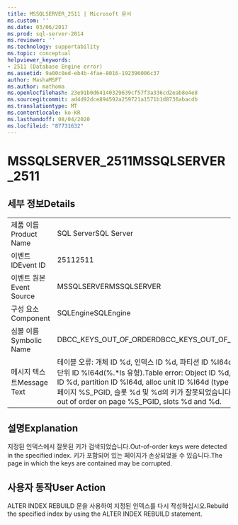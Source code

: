 ```yaml
---
title: MSSQLSERVER_2511 | Microsoft 문서
ms.custom: ''
ms.date: 03/06/2017
ms.prod: sql-server-2014
ms.reviewer: ''
ms.technology: supportability
ms.topic: conceptual
helpviewer_keywords:
- 2511 (Database Engine error)
ms.assetid: 9a00c0ed-eb4b-4fae-8016-192396006c37
author: MashaMSFT
ms.author: mathoma
ms.openlocfilehash: 23e91b0d64140329639cf57f3a336cd2eab8e4e8
ms.sourcegitcommit: ad4d92dce894592a259721a1571b1d8736abacdb
ms.translationtype: MT
ms.contentlocale: ko-KR
ms.lasthandoff: 08/04/2020
ms.locfileid: "87731632"
---
```

# <a name="mssqlserver_2511"></a><span data-ttu-id="49307-102">MSSQLSERVER_2511</span><span class="sxs-lookup"><span data-stu-id="49307-102">MSSQLSERVER_2511</span></span>
    
## <a name="details"></a><span data-ttu-id="49307-103">세부 정보</span><span class="sxs-lookup"><span data-stu-id="49307-103">Details</span></span>  
  
|||  
|-|-|  
|<span data-ttu-id="49307-104">제품 이름</span><span class="sxs-lookup"><span data-stu-id="49307-104">Product Name</span></span>|<span data-ttu-id="49307-105">SQL Server</span><span class="sxs-lookup"><span data-stu-id="49307-105">SQL Server</span></span>|  
|<span data-ttu-id="49307-106">이벤트 ID</span><span class="sxs-lookup"><span data-stu-id="49307-106">Event ID</span></span>|<span data-ttu-id="49307-107">2511</span><span class="sxs-lookup"><span data-stu-id="49307-107">2511</span></span>|  
|<span data-ttu-id="49307-108">이벤트 원본</span><span class="sxs-lookup"><span data-stu-id="49307-108">Event Source</span></span>|<span data-ttu-id="49307-109">MSSQLSERVER</span><span class="sxs-lookup"><span data-stu-id="49307-109">MSSQLSERVER</span></span>|  
|<span data-ttu-id="49307-110">구성 요소</span><span class="sxs-lookup"><span data-stu-id="49307-110">Component</span></span>|<span data-ttu-id="49307-111">SQLEngine</span><span class="sxs-lookup"><span data-stu-id="49307-111">SQLEngine</span></span>|  
|<span data-ttu-id="49307-112">심볼 이름</span><span class="sxs-lookup"><span data-stu-id="49307-112">Symbolic Name</span></span>|<span data-ttu-id="49307-113">DBCC_KEYS_OUT_OF_ORDER</span><span class="sxs-lookup"><span data-stu-id="49307-113">DBCC_KEYS_OUT_OF_ORDER</span></span>|  
|<span data-ttu-id="49307-114">메시지 텍스트</span><span class="sxs-lookup"><span data-stu-id="49307-114">Message Text</span></span>|<span data-ttu-id="49307-115">테이블 오류: 개체 ID %d, 인덱스 ID %d, 파티션 ID %I64d, 할당 단위 ID %I64d(%.\*ls 유형).</span><span class="sxs-lookup"><span data-stu-id="49307-115">Table error: Object ID %d, index ID %d, partition ID %I64d, alloc unit ID %I64d (type %.\*ls).</span></span> <span data-ttu-id="49307-116">페이지 %S_PGID, 슬롯 %d 및 %d의 키가 잘못되었습니다.</span><span class="sxs-lookup"><span data-stu-id="49307-116">Keys out of order on page %S_PGID, slots %d and %d.</span></span>|  
  
## <a name="explanation"></a><span data-ttu-id="49307-117">설명</span><span class="sxs-lookup"><span data-stu-id="49307-117">Explanation</span></span>  
 <span data-ttu-id="49307-118">지정된 인덱스에서 잘못된 키가 검색되었습니다.</span><span class="sxs-lookup"><span data-stu-id="49307-118">Out-of-order keys were detected in the specified index.</span></span> <span data-ttu-id="49307-119">키가 포함되어 있는 페이지가 손상되었을 수 있습니다.</span><span class="sxs-lookup"><span data-stu-id="49307-119">The page in which the keys are contained may be corrupted.</span></span>  
  
## <a name="user-action"></a><span data-ttu-id="49307-120">사용자 동작</span><span class="sxs-lookup"><span data-stu-id="49307-120">User Action</span></span>  
 <span data-ttu-id="49307-121">ALTER INDEX REBUILD 문을 사용하여 지정된 인덱스를 다시 작성하십시오.</span><span class="sxs-lookup"><span data-stu-id="49307-121">Rebuild the specified index by using the ALTER INDEX REBUILD statement.</span></span>  
  
  
